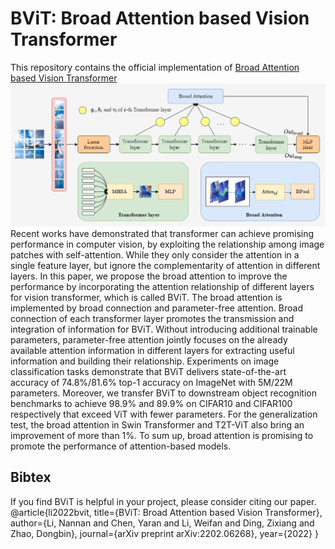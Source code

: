 # BViT: Broad Attention based Vision Transformer
This repository contains the official implementation of [Broad Attention based Vision Transformer](https://arxiv.org/abs/2202.06268) 
![alt](https://github.com/koala719/BViT/blob/main/figs/overall_b.png)
Recent works have demonstrated that transformer can achieve promising performance in computer vision, by exploiting the relationship among image patches with self-attention. While they only consider the attention in a single feature layer, but ignore the complementarity of attention in different layers. In this paper, we propose the broad attention to improve the performance by incorporating the attention relationship of different layers for vision transformer, which is called BViT. The broad attention is implemented by broad connection and parameter-free attention. Broad connection of each transformer layer promotes the transmission and integration of information for BViT. Without introducing additional trainable parameters, parameter-free attention jointly focuses on the already available attention information in different layers for extracting useful information and building their relationship. Experiments on image classification tasks demonstrate that BViT delivers state-of-the-art accuracy of 74.8%/81.6% top-1 accuracy on ImageNet with 5M/22M parameters. Moreover, we transfer BViT to downstream object recognition benchmarks to achieve
98.9% and 89.9% on CIFAR10 and CIFAR100 respectively that exceed ViT with fewer parameters. For the generalization test, the broad attention in Swin Transformer and T2T-ViT also bring an improvement of more than 1%. To sum up, broad attention is promising to promote the performance of attention-based models.

## Bibtex
If you find BViT is helpful in your project, please consider citing our paper.
@article{li2022bvit,
  title={BViT: Broad Attention based Vision Transformer},
  author={Li, Nannan and Chen, Yaran and Li, Weifan and Ding, Zixiang and Zhao, Dongbin},
  journal={arXiv preprint arXiv:2202.06268},
  year={2022}
}
